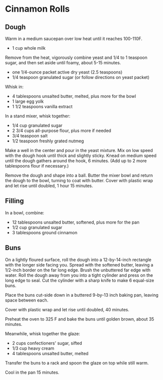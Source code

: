 Cinnamon Rolls
==============

Dough
-----

Warm in a medium saucepan over low heat until it reaches 100-110F.

- 1 cup whole milk

Remove from the heat, vigorously combine yeast and 1/4 to 1 teaspoon sugar, and
then set aside until foamy, about 5-15 minutes.

- one 1/4-ounce packet active dry yeast (2.5 teaspoons)
- 1/4 teaspoon granulated sugar (or follow directions on yeast packet)

Whisk in:

- 4 tablespoons unsalted butter, melted, plus more for the bowl
- 1 large egg yolk
- 1 1/2 teaspoons vanilla extract

In a stand mixer, whisk together:

- 1/4 cup granulated sugar
- 2 3/4 cups all-purpose flour, plus more if needed
- 3/4 teaspoon salt
- 1/2 teaspoon freshly grated nutmeg

Make a well in the center and pour in the yeast mixture. Mix on low speed with
the dough hook until thick and slightly sticky. Knead on medium speed until the
dough gathers around the hook, 6 minutes. (Add up to 2 more tablespoons flour
if necessary.)

Remove the dough and shape into a ball. Butter the mixer bowl and return the
dough to the bowl, turning to coat with butter. Cover with plastic wrap and let
rise until doubled, 1 hour 15 minutes.

Filling
-------

In a bowl, combine:

- 12 tablespoons unsalted butter, softened, plus more for the pan
- 1/2 cup granulated sugar
- 3 tablespoons ground cinnamon

Buns
----

On a lightly floured surface, roll the dough into a 12-by-14-inch rectangle
with the longer side facing you. Spread with the softened butter, leaving a
1/2-inch border on the far long edge. Brush the unbuttered far edge with water.
Roll the dough away from you into a tight cylinder and press on the long edge
to seal. Cut the cylinder with a sharp knife to make 6 equal-size buns.

Place the buns cut-side down in a buttered 9-by-13 inch baking pan, leaving
space between each.

Cover with plastic wrap and let rise until doubled, 40 minutes.

Preheat the oven to 325 F and bake the buns until golden brown, about 35 minutes.

Meanwhile, whisk together the glaze:

- 2 cups confectioners' sugar, sifted
- 1/3 cup heavy cream
- 4 tablespoons unsalted butter, melted

Transfer the buns to a rack and spoon the glaze on top while still warm.

Cool in the pan 15 minutes.
